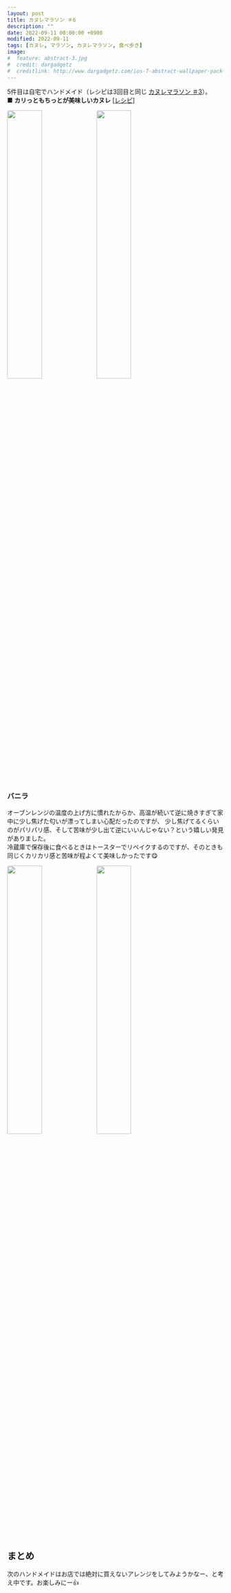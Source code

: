 ```yaml
---
layout: post
title: カヌレマラソン ＃6
description: ""
date: 2022-09-11 00:00:00 +0900
modified: 2022-09-11
tags: [カヌレ, マラソン, カヌレマラソン, 食べ歩き]
image:
#  feature: abstract-3.jpg
#  credit: dargadgetz
#  creditlink: http://www.dargadgetz.com/ios-7-abstract-wallpaper-pack-for-iphone-5-and-ipod-touch-retina/
---
```


<div> </div>

5件目は自宅でハンドメイド（レシピは3回目と同じ <a href="{{ site.url }}/2022/09/01/canele-marathon-03.html" target="_blank">カヌレマラソン ＃3</a>）。  
■ **カリっともちっとが美味しいカヌレ** [<a href="https://recipe.cotta.jp/recipe.php?recipeid=00015437">レシピ</a>]  


<div class="post-image-center">
<img src="{{ site.url }}/images/2022/09/20220911_01.jpg" width="40%" style="border-radius:4px; margin-right:2px"/>
<img src="{{ site.url }}/images/2022/09/20220911_02.jpg" width="40%" style="border-radius:4px; margin-right:2px"/>
</div>

### バニラ
オーブンレンジの温度の上げ方に慣れたからか、高温が続いて逆に焼きすぎて家中に少し焦げた匂いが漂ってしまい心配だったのですが、
少し焦げてるくらいのがパリパリ感、そして苦味が少し出て逆にいいんじゃない？という嬉しい発見がありました。  
冷蔵庫で保存後に食べるときはトースターでリベイクするのですが、そのときも同じくカリカリ感と苦味が程よくて美味しかったです😋
<div class="post-image-center">
<img src="{{ site.url }}/images/2022/09/20220911_03.jpg" width="40%" style="border-radius:4px; margin-right:2px"/>
<img src="{{ site.url }}/images/2022/09/20220911_04.jpg" width="40%" style="border-radius:4px; margin-right:2px"/>
</div>



## まとめ
次のハンドメイドはお店では絶対に買えないアレンジをしてみようかなー、と考え中です。お楽しみにー👍
